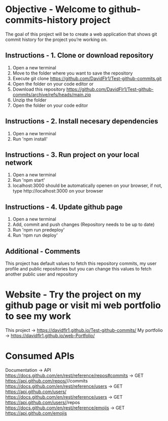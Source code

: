 # Objective - Welcome to github-commits-history project
  The goal of this project will be to create a web application that shows git commit history for the project you’re working on.

## Instructions - 1. Clone or download repository
  1. Open a new terminal
  2. Move to the folder where you want to save the repository
  3. Execute git clone https://github.com/DavidFlr1/Test-github-commits.git
  4. Open the folder on your code editor
  or
  1. Download this repository https://github.com/DavidFlr1/Test-github-commits/archive/refs/heads/main.zip
  2. Unzip the folder
  3. Open the folder on your code editor
## Instructions - 2. Install necesary dependencies
  1. Open a new terminal
  2. Run 'npm install'
## Instructions - 3. Run project on your local network
  1. Open a new terminal
  2. Run 'npm start'
  3. localhost:3000 should be automatically openen on your browser, if not, type http://localhost:3000 on your browser
## Instructions - 4. Update github page
  1. Open a new terminal
  2. Add, commit and push changes (Repository needs to be up to date)
  3. Run 'npm run predeploy'
  4. Run 'npm run deploy'

## Additional - Comments
  This project has default values to fetch this repository commits, my user profile and public repositories
  but you can change this values to fetch another public user and repository
# Website - Try the project on my github page or visit mi web portfolio to see my work
This project -> https://davidflr1.github.io/Test-github-commits/
My portfolio -> https://davidflr1.github.io/web-Portfolio/
# Consumed APIs
Documentation -> API
https://docs.github.com/en/rest/reference/repos#commits -> GET https://api.github.com/repos/<user>/<repo>/commits
https://docs.github.com/en/rest/reference/users -> GET https://api.github.com/users/<user>
https://docs.github.com/en/rest/reference/users -> GET https://api.github.com/users/<user>/repos
https://docs.github.com/en/rest/reference/emojis -> GET https://api.github.com/emojis
